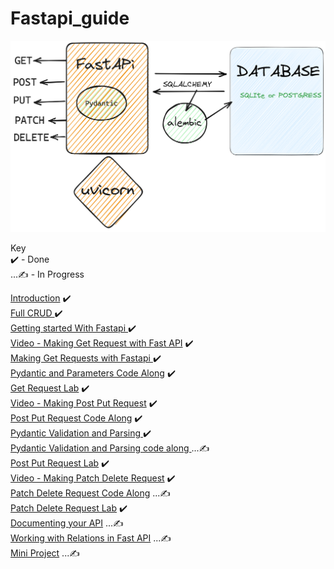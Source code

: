 # Fastapi_guide

![Fast Api Guide](./Pydantic-Uvicorn-Fastapi-2023-04-22-0925.png)  

Key  
✔️ - Done   
...✍️ - In Progress 
  
[Introduction](https://github.com/otienosteve/intro-to-fastapi)  ✔️  
[Full CRUD ](https://drive.google.com/file/d/1Fz6pHjmGDX3ajPlixWY9xyeQcYjiTPd7/view)   ✔️  
[Getting started With Fastapi ](https://github.com/otienosteve/fastapi-setup)  ✔️       
[Video - Making Get Request with Fast API](https://youtu.be/Jv4ZJzLTfmQ)   ✔️      
[Making Get Requests with Fastapi ](https://github.com/otienosteve/get-requests-with-fastapi) ✔️        
[Pydantic and Parameters Code Along](https://github.com/otienosteve/intro-to-pydantic)  ✔️           
[Get Request Lab](https://github.com/otienosteve/python-p3-get-request-lab)   ✔️  
[Video - Making Post Put Request](https://youtu.be/2hUYrYTanG0)   ✔️    
[Post Put Request Code Along](https://github.com/otienosteve/post-put-request-code-along)  ✔️         
[Pydantic Validation and Parsing ](https://github.com/otienosteve/pydantic-validation-and-parsing)  ✔️            
[Pydantic Validation and Parsing code along ](https://github.com/otienosteve/pydantic-validation-code-along) ...✍️    
[Post Put Request Lab](https://github.com/otienosteve/python-p3-post-put-request-lab/)  ✔️  
[Video - Making Patch Delete Request](https://youtu.be/I9IJdTqyIaM?list=PLqVWkj8fK0M231C7JKK3EzXxUZrzICTIq)   ✔️  
[Patch Delete Request Code Along]() ...✍️     
[Patch Delete Request Lab](https://youtu.be/I9IJdTqyIaM)  ✔️   
[Documenting your API]() ...✍️    
[Working with Relations in Fast API](https://github.com/otienosteve/working-with-related-database-data-in-fast-api) ...✍️       
[Mini Project](https://github.com/otienosteve/fast-api-mini-project) ...✍️  
